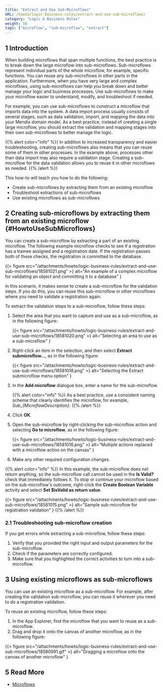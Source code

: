 ```yaml
---
title: "Extract and Use Sub-Microflows"
URL: /howto/logic-business-rules/extract-and-use-sub-microflows/
category: "Logic & Business Rules"
weight: 50
tags: ["microflow", "sub-microflow", "extract"]
---
```


## 1 Introduction

When building microflows that span multiple functions, the best practice is to break down the large microflow into sub-microflows. Sub-microflows represent individual parts of the whole microflow, for example, specific functions. You can reuse any sub-microflows in other parts in the application. Furthermore, when you have very large and complex microflows, using sub-microflows can help you break down and better manage your logic and business processes. Use sub-microflows to make your microflow easier to understand, modify, and troubleshoot if needed.

For example, you can use sub-microflows to construct a microflow that imports data into the system. A data import process usually consists of several stages, such as data validation, import, and mapping the data  into your Mendix domain model. As a best practice, instead of creating a single large microflow, you should extract the validation and mapping stages into their own sub-microflows to better manage the logic. 

{{% alert color="info" %}}
In addition to increased transparency and easier troubleshooting, creating sub-microflows also means that you can reuse some of them in other processes. In the example above, processes other than data import may also require a validation stage. Creating a sub-microflow for the data validation allows you to reuse it in other microflows as needed.
{{% /alert %}}

This how-to will teach you how to do the following:

* Create sub-microflows by extracting them from an existing microflow
* Troubleshoot extractions of sub-microflows
* Use existing microflows as sub-microflows

## 2 Creating sub-microflows by extracting them from an existing microflow {#HowtoUseSubMicroflows}

You can create a sub-microflow by extracting a part of an existing microflow. The following example microflow checks to see if a registration has a trainee assigned and a registration date. If the registration passes both of these checks, the registration is committed to the database.

{{< figure src="/attachments/howto/logic-business-rules/extract-and-use-sub-microflows/18581021.png" >} alt="An example of a complex microflow for validating an object and committing it to a database" }

In this scenario, it makes sense to create a sub-microflow for the validation steps. If you do this, you can reuse this sub-microflow in other microflows where you need to validate a registration again.

To extract the validation steps to a sub-microflow, follow these steps:

1. Select the area that you want to capture and use as a sub-microflow, as in the following figure:

    {{< figure src="/attachments/howto/logic-business-rules/extract-and-use-sub-microflows/18581020.png" >} alt="Selecting an area to use as a sub-microflow" }

2. Right-click an item in the selection, and then select **Extract submicroflow...**, as in the following figure:

    {{< figure src="/attachments/howto/logic-business-rules/extract-and-use-sub-microflows/18581018.png" >} alt="Selecting the Extract submicroflow menu option" }

3.  In the **Add microflow** dialogue box, enter a name for the sub-microflow.

	{{% alert color="info" %}} As a best practice, use a consistent naming scheme that clearly identifies the microflow, for example, *Sub_{MicroflowDescription}*.
	{{% /alert %}}

4. Click **OK**.   

5. Open the sub-microflow by right-clicking the sub-microflow action and selecting **Go to microflow**, as in the following figure:

    {{< figure src="/attachments/howto/logic-business-rules/extract-and-use-sub-microflows/18581016.png" >} alt="Multiple actions replaced with a microflow action on the canvas" }

6. Make any other required configuration changes. 

{{% alert color="info" %}}
In this example, the sub-microflow does not return anything, so the sub-microflow call cannot be used in the **Is Valid?** check that immediately follows it. To stop or continue your microflow based on the sub-microflow's outcome, right-click the **Create Boolean Variable** activity and select **Set $isValid as return value**.

{{< figure src="/attachments/howto/logic-business-rules/extract-and-use-sub-microflows/18581015.png" >} alt="Sample sub-microflow for registration validation" }
{{% /alert %}}

### 2.1 Troubleshooting sub-microflow creation

If you get errors while extracting a sub-microflow, follow these steps:

1. Verify that you provided the right input and output parameters for the sub-microflow.
2. Check if the parameters are correctly configured.
3. Make sure that you highlighted the correct activities to turn into a sub-microflow.

## 3 Using existing microflows as sub-microflows

You can use an existing microflow as a sub-microflow. For example, after creating the validation sub-microflow, you can reuse it wherever you need to do a registration validation.

To reuse an existing microflow, follow these steps:

1. In the App Explorer, find the microflow that you want to reuse as a sub-microflow.
2. Drag and drop it onto the canvas of another microflow, as in the following figure:

{{< figure src="/attachments/howto/logic-business-rules/extract-and-use-sub-microflows/18580991.gif" >} alt="Dragging a microflow onto the canvas of another microflow" }

## 5 Read More

* [Microflows](/refguide/microflows/)